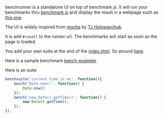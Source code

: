 benchrunner is a standalone UI on top of benchmark.js.
It will run your benchmarks thru
[benchmark.js](https://github.com/bestiejs/benchmark.js)
and display the result in a webpage such as
[this one](http://jeromeetienne.github.com/benchrunner/).

The UI is widely inspired from
[mocha](visionmedia.github.com/mocha/)
by
[TJ Holowaychuk](https://github.com/visionmedia).



It is add ```#runall``` to the runner url. The benchmarks will start as soon
as the page is loaded.

You add your own suite
at the end of the
[index.html](https://github.com/jeromeetienne/benchrunner/blob/master/index.html).
So around
[here](https://github.com/jeromeetienne/benchrunner/blob/master/index.html#L46).


Here is a sample benchmark
[bench-example](https://github.com/jeromeetienne/benchrunner/blob/master/bench-example.js).

Here is an suite 
```javascript
benchsuite('current time in ms', function(){
	bench('Date.now()', function() {
		Date.now()
	});
	bench('new Date().getTime()', function() {
		new Date().getTime();
	});
});
```

